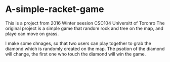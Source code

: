 # A-simple-racket-game


This is a project from 2016 Winter seesion CSC104 Universitt of Toronro
The original project is a simple game that random rock and tree on the map, and playe can move on grass.

I make some chnages, so that two  users can play together to grab the diamond which is randomly created on the map. The psotion of 
the diamond will change, the first one who touch the diamond will win the game. 

